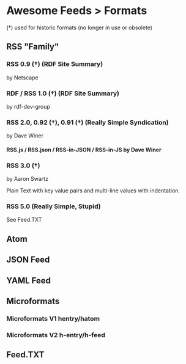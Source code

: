 
# Awesome Feeds > Formats


(†) used for historic formats (no longer in use or obsolete)


## RSS "Family"


### RSS 0.9 (†)  (RDF Site Summary) 

by Netscape


### RDF / RSS 1.0 (†) (RDF Site Summary)

by rdf-dev-group 


### RSS 2.0, 0.92 (†), 0.91 (†)   (Really Simple Syndication)

by Dave Winer

#### RSS.js / RSS.json / RSS-in-JSON / RSS-in-JS by Dave Winer



### RSS 3.0 (†)

by Aaron Swartz

Plain Text with key value pairs and multi-line values with indentation.


### RSS 5.0   (Really Simple, Stupid)

See Feed.TXT



## Atom



## JSON Feed



## YAML Feed



## Microformats

### Microformats V1  hentry/hatom

### Microformats V2  h-entry/h-feed



## Feed.TXT

